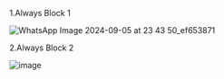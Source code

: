 1.Always Block 1

![WhatsApp Image 2024-09-05 at 23 43 50_ef653871](https://github.com/user-attachments/assets/84fe1244-711e-4152-91ce-15224b711942)

2.Always Block 2

![image](https://github.com/user-attachments/assets/6f1bd431-fa34-4f08-b627-4ba2a211733e)
